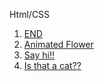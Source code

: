 Html/CSS
<br>
<ol>
  <li><a href="https://thesleepyhead.github.io/d1.html" target="_blank">END</a></li>
  <li><a href="https://thesleepyhead.github.io/flower.html" target="_blank">Animated Flower</a></li>
  <li><a href="https://thesleepyhead.github.io/d4.html" target="_blank">Say hi!!</a></li>
  <li><a href="https://thesleepyhead.github.io/d5.html" target="_blank">Is that a cat??</a></li>
</ol>
